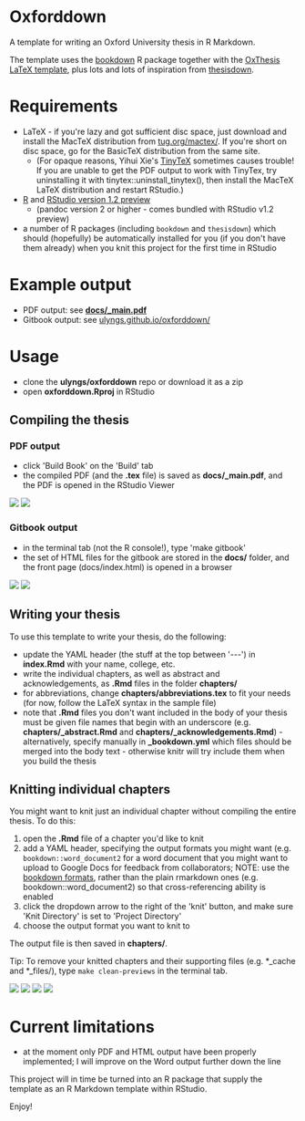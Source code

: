 # Oxforddown

A template for writing an Oxford University thesis in R Markdown.

The template uses the [bookdown](https://bookdown.org) R package together with the [OxThesis LaTeX template](https://github.com/mcmanigle/OxThesis), plus lots and lots of inspiration from [thesisdown](https://github.com/ismayc/thesisdown).

# Requirements
- LaTeX - if you're lazy and got sufficient disc space, just download and install the MacTeX distribution from [tug.org/mactex/](http://www.tug.org/mactex/). If you're short on disc space, go for the BasicTeX distribution from the same site. 
  - (For opaque reasons, Yihui Xie's [TinyTeX](https://yihui.name/tinytex/) sometimes causes trouble! If you are unable to get the PDF output to work with TinyTex, try uninstalling it with tinytex::uninstall_tinytex(), then install the MacTeX LaTeX distribution and restart RStudio.)
- [R](https://cran.rstudio.com) and [RStudio version 1.2 preview](https://www.rstudio.com/products/rstudio/download/preview/)
  - (pandoc version 2 or higher - comes bundled with RStudio v1.2 preview)
- a number of R packages (including `bookdown` and `thesisdown`) which should (hopefully) be automatically installed for you (if you don't have them already) when you knit this project for the first time in RStudio

# Example output
- PDF output: see [**docs/_main.pdf**](https://github.com/ulyngs/oxforddown/blob/master/docs/_main.pdf)
- Gitbook output: see [ulyngs.github.io/oxforddown/](https://ulyngs.github.io/oxforddown/)

# Usage
- clone the **ulyngs/oxforddown** repo or download it as a zip
- open **oxforddown.Rproj** in RStudio

## Compiling the thesis
### PDF output
- click 'Build Book' on the 'Build' tab
- the compiled PDF (and the **.tex** file) is saved as **docs/\_main.pdf**, and the PDF is opened in the RStudio Viewer

![](screenshots/build.png)
![](screenshots/compiled.png)

### Gitbook output
- in the terminal tab (not the R console!), type 'make gitbook'
- the set of HTML files for the gitbook are stored in the **docs/** folder, and the front page (docs/index.html) is opened in a browser

![](screenshots/build_gitbook.png)
![](screenshots/compiled_gitbook.png)

## Writing your thesis
To use this template to write your thesis, do the following:
- update the YAML header (the stuff at the top between '---') in **index.Rmd** with your name, college, etc.
- write the individual chapters, as well as abstract and acknowledgements, as **.Rmd** files in the folder **chapters/**
- for abbreviations, change **chapters/abbreviations.tex** to fit your needs (for now, follow the LaTeX syntax in the sample file)
- note that **.Rmd** files you don't want included in the body of your thesis must be given file names that begin with an underscore (e.g. **chapters/\_abstract.Rmd** and **chapters/\_acknowledgements.Rmd**) - alternatively, specify manually in **\_bookdown.yml** which files should be merged into the body text -  otherwise knitr will try include them when you build the thesis

## Knitting individual chapters
You might want to knit just an individual chapter without compiling the entire thesis. To do this:
1. open the **.Rmd** file of a chapter you'd like to knit
2. add a YAML header, specifying the output formats you might want (e.g. `bookdown::word_document2` for a word document that you might want to upload to Google Docs for feedback from collaborators; NOTE: use the [bookdown formats](https://bookdown.org/yihui/bookdown/a-single-document.html), rather than the plain rmarkdown ones (e.g. bookdown::word_document2) so that cross-referencing ability is enabled
3. click the dropdown arrow to the right of the 'knit' button, and make sure 'Knit Directory' is set to 'Project Directory'
4. choose the output format you want to knit to

The output file is then saved in **chapters/**.

Tip: To remove your knitted chapters and their supporting files (e.g.  \*\_cache and \*\_files/), type `make clean-previews` in the terminal tab.

![](screenshots/preview_yaml.png)
![](screenshots/knit_dir_small.png)
![](screenshots/preview_output_small.png)
![](screenshots/preview_word.png)

# Current limitations
- at the moment only PDF and HTML output have been properly implemented; I will improve on the Word output further down the line

This project will in time be turned into an R package that supply the template as an R Markdown template within RStudio.

Enjoy!
